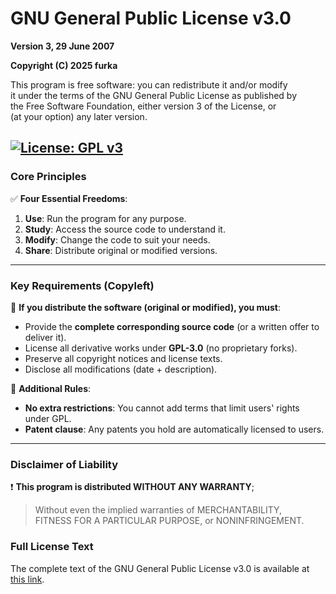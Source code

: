 # GNU General Public License v3.0  
**Version 3, 29 June 2007**  

**Copyright (C) 2025 furka**  

This program is free software: you can redistribute it and/or modify  
it under the terms of the GNU General Public License as published by  
the Free Software Foundation, either version 3 of the License, or  
(at your option) any later version.  

[![License: GPL v3](https://img.shields.io/badge/License-GPLv3-blue.svg)](LICENSE)  
---

### Core Principles  
✅ **Four Essential Freedoms**:  
1. **Use**: Run the program for any purpose.  
2. **Study**: Access the source code to understand it.  
3. **Modify**: Change the code to suit your needs.  
4. **Share**: Distribute original or modified versions.  

---

### Key Requirements (Copyleft)  
🔹 **If you distribute the software (original or modified), you must**:  
   - Provide the **complete corresponding source code** (or a written offer to deliver it).  
   - License all derivative works under **GPL-3.0** (no proprietary forks).  
   - Preserve all copyright notices and license texts.  
   - Disclose all modifications (date + description).  

🔹 **Additional Rules**:  
   - **No extra restrictions**: You cannot add terms that limit users' rights under GPL.  
   - **Patent clause**: Any patents you hold are automatically licensed to users.  

---

### Disclaimer of Liability  
❗ **This program is distributed WITHOUT ANY WARRANTY**;  
   > Without even the implied warranties of MERCHANTABILITY,  
   > FITNESS FOR A PARTICULAR PURPOSE, or NONINFRINGEMENT.  

### Full License Text  
The complete text of the GNU General Public License v3.0 is available at [this link](LICENSE).
